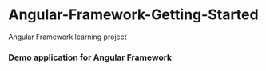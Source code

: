 # Angular-Framework-Getting-Started
Angular Framework learning project

### Demo application for Angular Framework
